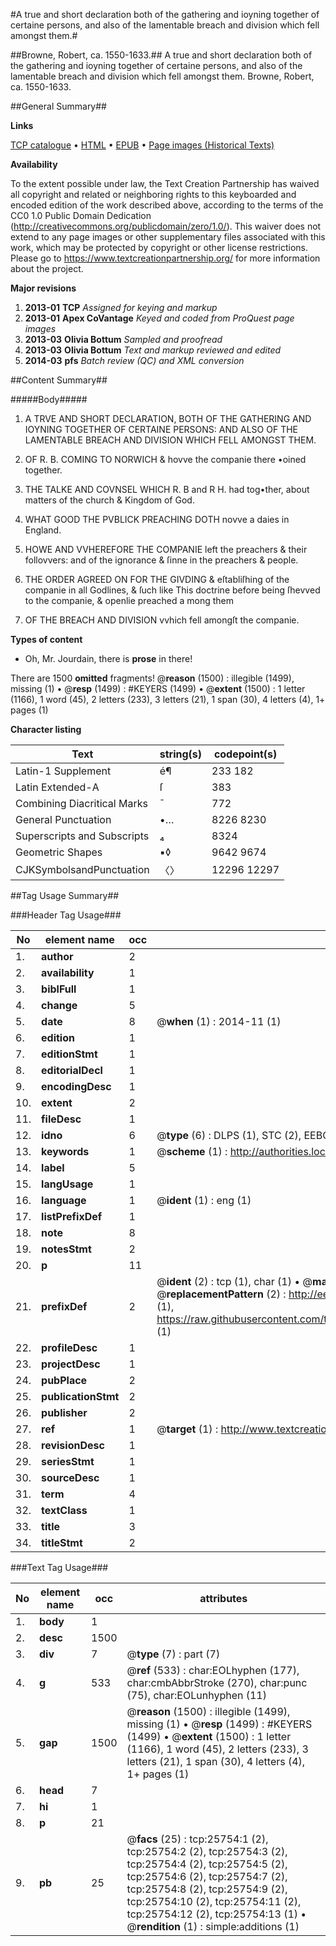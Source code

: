 #A true and short declaration both of the gathering and ioyning together of certaine persons, and also of the lamentable breach and division which fell amongst them.#

##Browne, Robert, ca. 1550-1633.##
A true and short declaration both of the gathering and ioyning together of certaine persons, and also of the lamentable breach and division which fell amongst them.
Browne, Robert, ca. 1550-1633.

##General Summary##

**Links**

[TCP catalogue](http://www.ota.ox.ac.uk/tcp/)  • 
[HTML](http://tei.it.ox.ac.uk/tcp/Texts-HTML/free/A17/A17037.html)  • 
[EPUB](http://tei.it.ox.ac.uk/tcp/Texts-EPUB/free/A17/A17037.epub) • 
[Page images (Historical Texts)](https://historicaltexts.jisc.ac.uk/eebo-22803233e)

**Availability**

To the extent possible under law, the Text Creation Partnership has waived all copyright and related or neighboring rights to this keyboarded and encoded edition of the work described above, according to the terms of the CC0 1.0 Public Domain Dedication (http://creativecommons.org/publicdomain/zero/1.0/). This waiver does not extend to any page images or other supplementary files associated with this work, which may be protected by copyright or other license restrictions. Please go to https://www.textcreationpartnership.org/ for more information about the project.

**Major revisions**

1. __2013-01__ __TCP__ *Assigned for keying and markup*
1. __2013-01__ __Apex CoVantage__ *Keyed and coded from ProQuest page images*
1. __2013-03__ __Olivia Bottum__ *Sampled and proofread*
1. __2013-03__ __Olivia Bottum__ *Text and markup reviewed and edited*
1. __2014-03__ __pfs__ *Batch review (QC) and XML conversion*

##Content Summary##

#####Body#####

1. A TRVE AND SHORT DECLARATION, BOTH OF THE GATHERING AND IOYNING TOGETHER OF CERTAINE PERSONS: AND ALSO OF THE LAMENTABLE BREACH AND DIVISION WHICH FELL AMONGST THEM.

1. OF R. B. COMING TO NORWICH & hovve the companie there •oined together.

1. THE TALKE AND COVNSEL WHICH R. B and R H. had tog•ther, about matters of the church & Kingdom of God.

1. WHAT GOOD THE PVBLICK PREACHING DOTH novve a daies in England.

1. HOWE AND VVHEREFORE THE COMPANIE left the preachers & their follovvers: and of the ignorance & ſinne in the preachers & people.

1. THE ORDER AGREED ON FOR THE GIVDING & eſtabliſhing of the companie in all Godlines, & ſuch like This doctrine before being ſhevved to the companie, & openlie preached a mong them

1. OF THE BREACH AND DIVISION vvhich fell amongſt the companie.

**Types of content**

  * Oh, Mr. Jourdain, there is **prose** in there!

There are 1500 **omitted** fragments! 
 @__reason__ (1500) : illegible (1499), missing (1)  •  @__resp__ (1499) : #KEYERS (1499)  •  @__extent__ (1500) : 1 letter (1166), 1 word (45), 2 letters (233), 3 letters (21), 1 span (30), 4 letters (4), 1+ pages (1)

**Character listing**


|Text|string(s)|codepoint(s)|
|---|---|---|
|Latin-1 Supplement|é¶|233 182|
|Latin Extended-A|ſ|383|
|Combining             Diacritical Marks|̄|772|
|General Punctuation|•…|8226 8230|
|Superscripts             and Subscripts|₄|8324|
|Geometric Shapes|▪◊|9642 9674|
|CJKSymbolsandPunctuation|〈〉|12296 12297|

##Tag Usage Summary##

###Header Tag Usage###

|No|element name|occ|attributes|
|---|---|---|---|
|1.|__author__|2||
|2.|__availability__|1||
|3.|__biblFull__|1||
|4.|__change__|5||
|5.|__date__|8| @__when__ (1) : 2014-11 (1)|
|6.|__edition__|1||
|7.|__editionStmt__|1||
|8.|__editorialDecl__|1||
|9.|__encodingDesc__|1||
|10.|__extent__|2||
|11.|__fileDesc__|1||
|12.|__idno__|6| @__type__ (6) : DLPS (1), STC (2), EEBO-CITATION (1), OCLC (1), VID (1)|
|13.|__keywords__|1| @__scheme__ (1) : http://authorities.loc.gov/ (1)|
|14.|__label__|5||
|15.|__langUsage__|1||
|16.|__language__|1| @__ident__ (1) : eng (1)|
|17.|__listPrefixDef__|1||
|18.|__note__|8||
|19.|__notesStmt__|2||
|20.|__p__|11||
|21.|__prefixDef__|2| @__ident__ (2) : tcp (1), char (1)  •  @__matchPattern__ (2) : ([0-9\-]+):([0-9IVX]+) (1), (.+) (1)  •  @__replacementPattern__ (2) : http://eebo.chadwyck.com/downloadtiff?vid=$1&page=$2 (1), https://raw.githubusercontent.com/textcreationpartnership/Texts/master/tcpchars.xml#$1 (1)|
|22.|__profileDesc__|1||
|23.|__projectDesc__|1||
|24.|__pubPlace__|2||
|25.|__publicationStmt__|2||
|26.|__publisher__|2||
|27.|__ref__|1| @__target__ (1) : http://www.textcreationpartnership.org/docs/. (1)|
|28.|__revisionDesc__|1||
|29.|__seriesStmt__|1||
|30.|__sourceDesc__|1||
|31.|__term__|4||
|32.|__textClass__|1||
|33.|__title__|3||
|34.|__titleStmt__|2||


###Text Tag Usage###

|No|element name|occ|attributes|
|---|---|---|---|
|1.|__body__|1||
|2.|__desc__|1500||
|3.|__div__|7| @__type__ (7) : part (7)|
|4.|__g__|533| @__ref__ (533) : char:EOLhyphen (177), char:cmbAbbrStroke (270), char:punc (75), char:EOLunhyphen (11)|
|5.|__gap__|1500| @__reason__ (1500) : illegible (1499), missing (1)  •  @__resp__ (1499) : #KEYERS (1499)  •  @__extent__ (1500) : 1 letter (1166), 1 word (45), 2 letters (233), 3 letters (21), 1 span (30), 4 letters (4), 1+ pages (1)|
|6.|__head__|7||
|7.|__hi__|1||
|8.|__p__|21||
|9.|__pb__|25| @__facs__ (25) : tcp:25754:1 (2), tcp:25754:2 (2), tcp:25754:3 (2), tcp:25754:4 (2), tcp:25754:5 (2), tcp:25754:6 (2), tcp:25754:7 (2), tcp:25754:8 (2), tcp:25754:9 (2), tcp:25754:10 (2), tcp:25754:11 (2), tcp:25754:12 (2), tcp:25754:13 (1)  •  @__rendition__ (1) : simple:additions (1)|
